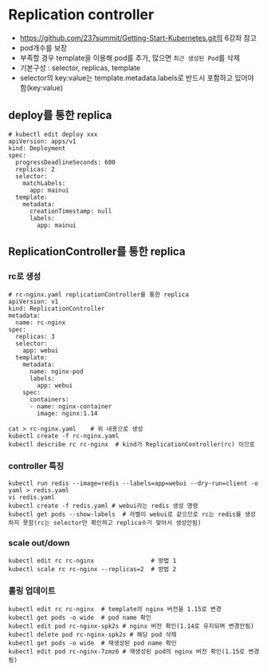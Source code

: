 # Replication controller 
  - https://github.com/237summit/Getting-Start-Kubernetes.git의 6강좌 참고
  - pod개수를 보장
  - 부족할 경우 template을 이용해 pod를 추가, 많으면 `최근 생성된 Pod`를 삭제
  - 기본구성 : selector, replicas, template
  - selector의 key:value는 template.metadata.labels로 반드시 포함하고 있어야 함(key:value)
  
## deploy를 통한 replica  
```
# kubectl edit deploy xxx
apiVersion: apps/v1
kind: Deployment
spec:
  progressDeadlineSeconds: 600
  replicas: 2  
  selector:
    matchLabels:
      app: mainui
  template:
    metadata:
      creationTimestamp: null
      labels:
        app: mainui
```

## ReplicationController를 통한 replica 
### rc로 생성
```
# rc-nginx.yaml replicationController를 통한 replica
apiVersion: v1
kind: ReplicationController
metadata:
  name: rc-nginx
spec:
  replicas: 3
  selector:
    app: webui
  template:
    metadata:
      name: nginx-pod
      labels:
        app: webui
    spec:
      containers:
      - name: nginx-container
        image: nginx:1.14
```
```
cat > rc-nginx.yaml    # 위 내용으로 생성
kubectl create -f rc-nginx.yaml
kubectl describe rc rc-nginx  # kind가 ReplicationController(rc) 이므로
```

### controller 특징
```
kubectl run redis --image=redis --labels=app=webui --dry-run=client -o yaml > redis.yaml
vi redis.yaml
kubectl create -f redis.yaml # webui라는 redis 생성 명령
kubectl get pods --show-labels  # 라벨이 webui로 같으므로 rc는 redis를 생성하지 못함(rc는 selector만 확인하고 replica수가 맞아서 생성안됨)
```

### scale out/down
```
kubectl edit rc rc-nginx                # 방법 1
kubectl scale rc rc-nginx --replicas=2  # 방법 2  
```


### 롤링 업데이트
```
kubectl edit rc rc-nginx  # template의 nginx 버전을 1.15로 변경
kubectl get pods -o wide  # pod name 확인
kubectl edit pod rc-nginx-spk2s # nginx 버전 확인(1.14로 유지되며 변경안됨)
kubectl delete pod rc-nginx-spk2s # 해당 pod 삭제
kubectl get pods -o wide  # 재생성된 pod name 확인
kubectl edit pod rc-nginx-7zmz6 # 재생성된 pod의 nginx 버전 확인(1.15로 변경됨)
```
